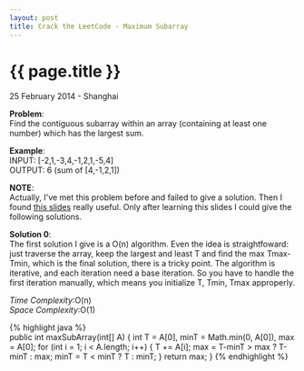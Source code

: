 ```yaml
---
layout: post
title: Crack the LeetCode - Maximum Subarray
---
```


{{ page.title }}
================

<p class="meta">25 February 2014 - Shanghai </p>

**Problem**:  
Find the contiguous subarray within an array (containing at least one number) which has the largest sum.

**Example**:    
INPUT: [-2,1,-3,4,-1,2,1,-5,4]  
OUTPUT: 6 (sum of [4,-1,2,1]) 

**NOTE**:  
Actually, I've met this problem before and failed to give a solution. Then I found [this slides](http://www.cse.ust.hk/faculty/golin/COMP271Sp03/Notes/L02.pdf) really useful. Only after learning this slides I could give the following solutions. 

**Solution 0**:  
The first solution I give is a O(n) algorithm. Even the idea is straightfoward: just traverse the array, keep the largest and least T and find the max Tmax-Tmin, which is the final solution, there is a tricky point. The algorithm is iterative, and each iteration need a base iteration. So you have to handle the first iteration manually, which means you initialize T, Tmin, Tmax approperly.

*Time Complexity*:O(n)  
*Space Complexity*:O(1)  

{% highlight java %}  
public int maxSubArray(int[] A) {
    int T = A[0], minT = Math.min(0, A[0]), max = A[0];
    for (int i = 1; i < A.length; i++) {
        T += A[i];
        max = T-minT > max ? T-minT : max;
        minT = T < minT ? T : minT;
    }
    return max;
}
{% endhighlight %}
